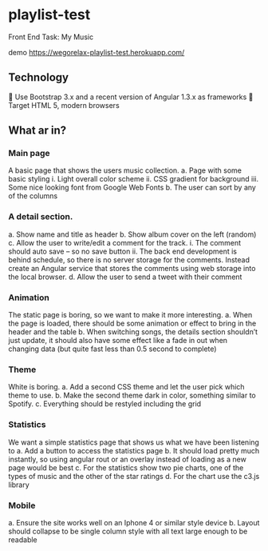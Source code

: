 # playlist-test
Front End Task: My Music

demo
https://wegorelax-playlist-test.herokuapp.com/

## Technology
 Use Bootstrap 3.x and a recent version of Angular 1.3.x as frameworks
 Target HTML 5, modern browsers

## What ar in?
### Main page
A basic page that shows the users music collection.
a. Page with some basic styling
i. Light overall color scheme
ii. CSS gradient for background
iii. Some nice looking font from Google Web Fonts
b. The user can sort by any of the columns

### A detail section.
a. Show name and title as header
b. Show album cover on the left (random)
c. Allow the user to write/edit a comment for the track.
i. The comment should auto save – so no save button
ii. The back end development is behind schedule, so there is no server storage
for the comments. Instead create an Angular service that stores the
comments using web storage into the local browser.
d. Allow the user to send a tweet with their comment

### Animation
The static page is boring, so we want to make it more interesting.
a. When the page is loaded, there should be some animation or effect to bring in the header and the table
b. When switching songs, the details section shouldn’t just update, it should also have some effect like a fade in out when changing data (but quite fast less than 0.5 second to complete)

### Theme
White is boring.
a. Add a second CSS theme and let the user pick which theme to use.
b. Make the second theme dark in color, something similar to Spotify.
c. Everything should be restyled including the grid

### Statistics
We want a simple statistics page that shows us what we have been listening to
a. Add a button to access the statistics page
b. It should load pretty much instantly, so using angular rout or an overlay instead of
loading as a new page would be best
c. For the statistics show two pie charts, one of the types of music and the other of the
star ratings
d. For the chart use the c3.js library

### Mobile
a. Ensure the site works well on an Iphone 4 or similar style device
b. Layout should collapse to be single column style with all text large enough to be
readable
